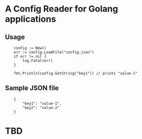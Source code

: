 # A Config Reader for Golang applications

## Usage

```
	config := New()
	err := config.LoadFile("config.json")
	if err != nil {
		log.Fatal(err)
	}

	fmt.Println(config.GetString("key1")) // prints "value-1"
```

## Sample JSON file
```
	{
		"key1": "value-1",
		"key2": "value-2"
	}
```

# TBD
